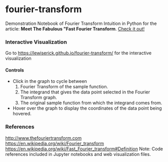 # fourier-transform
Demonstration Notebook of Fourier Transform Intuition in Python for the article:
**Meet The Fabulous "Fast Fourier Transform**. <a href="https://medium.com/@luis061997/meet-the-fabulous-fast-fourier-transform-663b08952c40">Check it out!</a>

### Interactive Visualization
Go to https://lewiserick.github.io/fourier-transform/ for the interactive visualization

#### Controls
- Click in the graph to cycle between
  1. Fourier Transform of the sample function.
  2. The integrand that gives the data point selected in the Fourier Transform graph.
  3. The original sample function from which the integrand comes from.
- Hover over the graph to display the coordinates of the data point being hovered.

### References
http://www.thefouriertransform.com
https://en.wikipedia.org/wiki/Fourier_transform
https://en.wikipedia.org/wiki/Fast_Fourier_transform#Definition
Note: Code references included in Jupyter notebooks and web visualization files.
